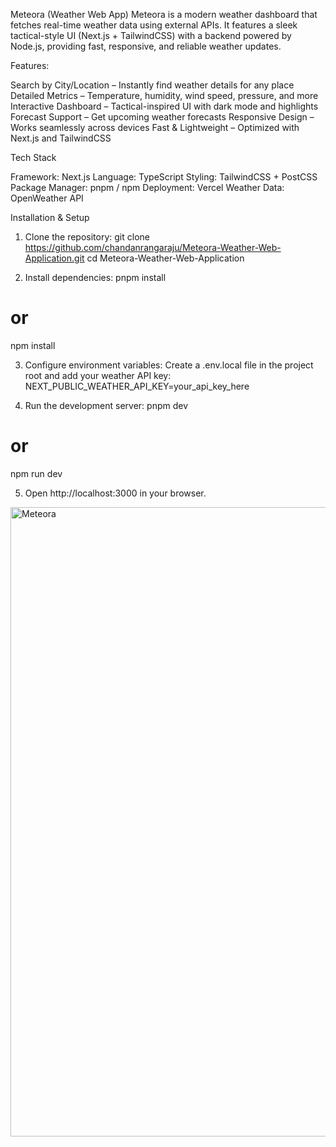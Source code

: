 Meteora (Weather Web App)
Meteora is a modern weather dashboard that fetches real-time weather data using external APIs.
It features a sleek tactical-style UI (Next.js + TailwindCSS) with a backend powered by Node.js, providing fast, responsive, and reliable weather updates.


Features:

Search by City/Location – Instantly find weather details for any place
Detailed Metrics – Temperature, humidity, wind speed, pressure, and more
Interactive Dashboard – Tactical-inspired UI with dark mode and highlights
Forecast Support – Get upcoming weather forecasts
Responsive Design – Works seamlessly across devices
Fast & Lightweight – Optimized with Next.js and TailwindCSS


Tech Stack

Framework: Next.js
Language: TypeScript
Styling: TailwindCSS + PostCSS
Package Manager: pnpm / npm
Deployment: Vercel
Weather Data: OpenWeather API


Installation & Setup

1. Clone the repository:
git clone https://github.com/chandanrangaraju/Meteora-Weather-Web-Application.git
cd Meteora-Weather-Web-Application

2. Install dependencies:
pnpm install
# or
npm install

3. Configure environment variables: Create a .env.local file in the project root and add your weather
API key:
NEXT_PUBLIC_WEATHER_API_KEY=your_api_key_here

4. Run the development server:
pnpm dev
# or
npm run dev

5. Open http://localhost:3000 in your browser.


<img width="1920" height="1007" alt="Meteora" src="https://github.com/user-attachments/assets/7846f6a6-c85a-4767-ae33-ce7a589af101" />

